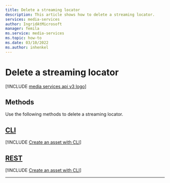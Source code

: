 ```yaml
---
title: Delete a streaming locator
description: This article shows how to delete a streaming locator.
services: media-services
author: IngridAtMicrosoft
manager: femila 
ms.service: media-services
ms.topic: how-to
ms.date: 03/10/2022
ms.author: inhenkel
---
```


# Delete a streaming locator

[!INCLUDE [media services api v3 logo](./includes/v3-hr.md)]

## Methods

Use the following methods to delete a streaming locator.

## [CLI](#tab/cli/)

[!INCLUDE [Create an asset with CLI](./includes/task-delete-streaming-locator-cli.md)]

## [REST](#tab/rest/)

[!INCLUDE [Create an asset with CLI](./includes/task-delete-streaming-locator-rest.md)]

---
